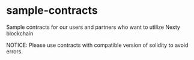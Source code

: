 # sample-contracts
Sample contracts for our users and partners who want to utilize Nexty blockchain

NOTICE:
Please use contracts with compatible version of solidity to avoid errors. 
